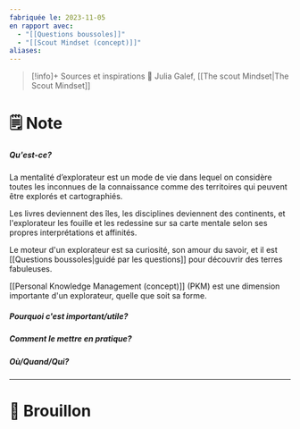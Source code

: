 ```yaml
---
fabriquée le: 2023-11-05
en rapport avec:
  - "[[Questions boussoles]]"
  - "[[Scout Mindset (concept)]]"
aliases:
---
```

> [!info]+ Sources et inspirations
> 📖 Julia Galef, [[The scout Mindset|The Scout Mindset]]

# 🗒️ Note
##### Qu'est-ce?
La mentalité d’explorateur est un mode de vie dans lequel on considère toutes les inconnues de la connaissance comme des territoires qui peuvent être explorés et cartographiés. 

Les livres deviennent des îles, les disciplines deviennent des continents, et l'explorateur les fouille et les redessine sur sa carte mentale selon ses propres interprétations et affinités.

Le moteur d'un explorateur est sa curiosité, son amour du savoir, et il est [[Questions boussoles|guidé par les questions]] pour découvrir des terres fabuleuses.

[[Personal Knowledge Management (concept)]] (PKM) est une dimension importante d'un explorateur, quelle que soit sa forme.
##### Pourquoi c'est important/utile?

##### Comment le mettre en pratique?

##### Où/Quand/Qui?

---
# 💭 Brouillon